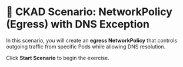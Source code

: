 # 🧩 CKAD Scenario: NetworkPolicy (Egress) with DNS Exception

In this scenario, you will create an **egress NetworkPolicy** that controls outgoing traffic from specific Pods while allowing DNS resolution.

Click **Start Scenario** to begin the exercise.




